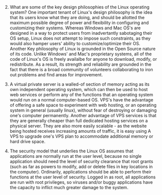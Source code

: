 2. What are some of the key design philosophies of the Linux operating system?
One important tenant of Linux's design philosophy is the  idea that its users know what they are doing, and should be allotted the maximum possible degree of power and flexibility in configuring and customizing their systems. Whereas Windows and Mac OS's are designed in a way to protect users from inadvertantly sabotaging their OS setup, Linux does not attempt to impose such constraints, as they would also hamper users' ability to customize/optimize their OS.
Another Key philosophy of Linux is grounded in the Open Source nature of its code. Unlike Windows' and Mac's proprietary systems, all of the code of Linux's OS is freely availalbe for anyone to download, modify, or redistribute. As a result, its strength and reliability are grounded in the fact that there is a broad community of volunteers collaborating to iron out problems and find areas for improvement.

3. A virtual private server is a walled-of section of memory acting as its own independent operating system, which can then be used to host web services or perform any of the functions that an operating system would run on a normal computer-based OS. VPS's have the advantage of offering a safe space to experiment with web hosting, or an operating system in general (usually linux), without fear of destroying or damaging one's computer permanently. Another advantage of VPS services is that they are generally cheaper than full dedicated hosting services on a physical server. They are also more easily scalable - as the website being hosted receives increasing amounts of traffic, it is easy using A VPS to upgrade one's VPS plan to accommodate additional memory or hard drive space.

4. The security model that underlies the Linux OS assumes that applications are normally run at the user level, because no single application should need the level of security clearance that root grants (such as far as powers to modify, add or delete files in key locations in the computer). Ordinarily, applications should be able to perform their functions at the user level of security. Logged in as root, all applications are run with root privileges, so viruses and/or buggy applications have the capacity to inflict much greater damage to the system.
